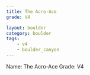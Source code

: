 ```yaml
---
title: The Acro-Ace
grade: V4

layout: boulder
category: boulder
tags:
    - v4
    - boulder_canyon
---
```


Name: The Acro-Ace
Grade: V4
